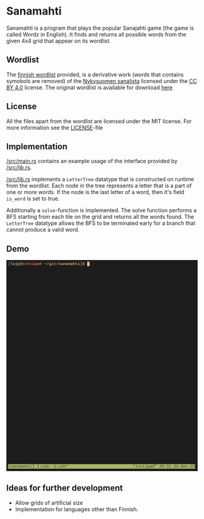 # Sanamahti

Sanamahti is a program that plays the popular Sanajahti game (the game is called Wordz in English).
It finds and returns all possible words from the given 4x4 grid
that appear on its wordlist.

## Wordlist
The [finnish wordlist](./wordlist_fin.txt) provided, is a derivative work (words that contains symobols are removed)
of the [Nykysuomen sanalista](https://www.kotus.fi/aineistot/sana-aineistot/nykysuomen_sanalista) licensed under the
[CC BY 4.0](https://creativecommons.org/licenses/by/4.0/) license. The original wordlist is available for download
[here](https://kaino.kotus.fi/lataa/nykysuomensanalista2022.csv)

## License
All the files apart from the wordlist are licensed under the MIT license.
For more information see the [LICENSE](./LICENSE)-file

## Implementation
[/src/main.rs](/src/main.rs) contains an example usage of the interface provided by [/src/lib.rs](/src/lib.rs).

[/src/lib.rs](/src/lib.rs) implements a `LetterTree` datatype that is constructed on runtime from the wordlist.
Each node in the tree represents a letter that is a part of one or more words. If the node is the last letter of
a word, then it's field `is_word` is set to true.

Additionally a `solve`-function is implemented. The solve function performs a BFS starting from each tile on
the grid and returns all the words found. The `LetterTree` datatype allows the BFS to be terminated early for
a branch that cannot produce a valid word.

## Demo
![](/demo.gif)

## Ideas for further development
* Allow grids of artificial size
* Implementation for languages other than Finnish.
